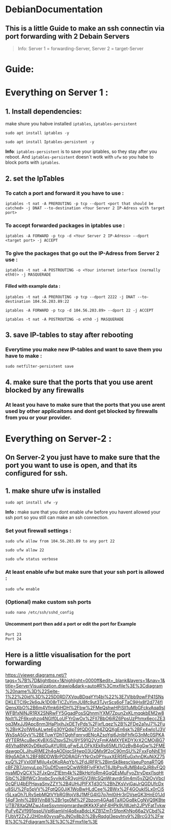 # DebianDocumentation
## This is a little Guide to make an ssh connectin via port forwarding with 2 Debain Servers
> Info: Server 1 = forwarding-Server, Server 2 = target-Server
# Guide:
# Everything on Server 1 :
## 1. Install dependencies:
make shure you habve installed ``iptables``, ``iptables-persistent``
````Install iptables
sudo apt install iptables -y
````
````install iptables-persistent
sudo apt install Iptables-persistent -y
````
**Info**: ``iptables-persistent`` is to save your iptables, so they stay after you reboot. And ``iptables-persistent`` doesn`t wotk with ``ufw`` so you habe to block ports with ``iptables``.

## 2. set the IpTables
### To catch a port and forward it you have to use :
````
iptables -t nat -A PREROUTING -p tcp --dport <port that should be catched> -j DNAT --to-destination <Your Server 2 IP-Adress with target port>
````
### To accept forwarded packages in iptables use :
````
iptables -A FORWARD -p tcp -d <Your Server 2 IP-Adress> --dport <target port> -j ACCEPT
````
### To give the packages that go out the IP-Adress from Server 2 use :
````
iptables -t nat -A POSTROUTING -o <Your internet interface (normally eth0)> -j MASQUERADE
````
#### Filled with example data :
````
iptables -t nat -A PREROUTING -p tcp --dport 2222 -j DNAT --to-destination 104.56.203.89:22
````
````
iptables -A FORWARD -p tcp -d 104.56.203.89> --dport 22 -j ACCEPT
````
````
iptables -t nat -A POSTROUTING -o eth0 -j MASQUERADE
````

## 3. save IP-tables to stay after rebooting
### Everytime you make new IP-tables and want to save them you have to make :
````
sudo netfilter-persistent save
````
## 4. make sure that the ports that you use arent blocked by any firewalls
### At least you have to make sure that the ports that you use arent used by other applicaitons and dont get blocked by firewalls from you or your provider.

# Everything on Server-2 :
## On Server-2 you just have to make sure that the port you want to use is open, and that its configured for ssh.
## 1. make shure ufw is installed
````
sudo apt install ufw -y
````
**Info :** make sure that you dont enable ufw before you havent allowed your ssh port so you still can make an ssh connection.
### Set yout firewall settings :
````Allow a port with just from a specific IP-adress
sudo ufw allow from 104.56.203.89 to any port 22
````
````Allow a port from any IP-adress
sudo ufw allow 22
````
````To check your ufw settings
sudo ufw status verbose
````
### At least enable ufw but make sure that your ssh port is allowed :
````
sudo ufw enable
````
### (Optional) make custom ssh ports
````edit the /etc/ssh/sshd_config
sudo nano /etc/ssh/sshd_config
````
#### Uncomment port then add a port or edit the port for Example
````
Port 23
Port 24
````
## Here is a little visualisation for the port forwarding
https://viewer.diagrams.net/?tags=%7B%7D&lightbox=1&highlight=0000ff&edit=_blank&layers=1&nav=1&title=ServerVisualization.drawio&dark=auto#R%3Cmxfile%3E%3Cdiagram%20name%3D%22Seite-1%22%20id%3D%225D0RD7XVquBDqaYYt4bj%22%3E7Vlbb9owFP41SNsDKLETCI9c2k6qJk1D08rTlCZuYimJU8fc9ut3TJyrScs6oFTaC9jHx8f2d774fIQensXbO%2B6m4Vfmk6iHDH%2Fbw%2FMeQshwHPiSll1uMbGFckvAqa9slWFBfxNlNJR1RX2SNRwFY5GgadPosSQhnmjYXM7Zpun2xKLmqqkbEM2w8NxIt%2F6kvghzq4NGlf0LoUFYrGwOx%2FlI7BbO6iRZ6PpsUzPhmx6eccZE3oq3MxJJ9Apc8nm3HaPlxjhJxDETyPds%2FjxfLqez%2B%2FDe2a1vJ7%2Fu%2BirK2o1W6sALwteEg30YQdipT9fQDGTz04ZQQXgEn6sk%2BFx4wIo1J3VWsSsA5GyV%2BETuwYDhTQghFqnrydENcAZsoYgj6JnlbFhfkG3nMc0SPKAdYTERfAcuBecKvBXjSiZtqvSZhU9YS91Q2VzFmKAMXYEKDYXrX2CMOjBG746Vha8NK0vD6kdGuAYURIILgFwEJLOFkXEkRs65MLI1jOzByB4gGw%2FMEdawgpOLJihuRIME2h4gAODiqcSHwp03UQMx9f2oC90mSU%2FxxFpNhE1HR9g5ADA%2BF8BDDWBrPDDRAGFrYNrOx0PYsuxXER5fEuGxhnDKuNjXZ75xuQ%2FVxI0lFMljlu4x0KoRAqYb%2FdJRFR%2BjmSk8kescVaeuPonaRTQ6cBFZB7JonyuLpp7GuDfDvenQCwWR8FIvlFKIytT6JIbPsvRJMB4pQJR8vFQ0nyaMDyQCX%2FJxQnrZ1Etm4k%2BkHpYoRm4GqQEsMuFyoZtryDexI1sqHtSIbC%2BlfWCr3nxbc5vvik4CR3yoHGV3WcSQnWravrdr5In4mj5vZQlOyVbcI0cQFU4bEPHavaSnvZZY%2B4UHjJPIFXTd3O%2BhZKsVvjGaiJrQGDUfcDxu8SU%2Fp5pVV%2FqtQG0JjK1WoBwHLdCee%2BWx%2F4GOukI5Lx0rCi5r5LxaOh7LRvSebMQtVYbRG9lojV8J1MFG4IG7q7ml0iHr3rDVseGK3HnE01Jd14qF3nhi%2B91VnB8%2Br1gx0M%2F2bzom4GAa6TaXOGq8kCgNVQ9KBteUTB78XaQMZwJ4xeSsvnmigmrardwdKKkXFahF4HPk9UWJeh2JPVFatTvkwPuFy6ZVf991pspUVpl6jamVnI4q8xaBdcLKZB1ZmTrSfpnKhNo66a2VCbd%2FUbVf2ZxZJ2H0n40vyvaPoJNOx8b2i%2BvRqdgI3epvhty9%2BrcG3%2FwB%3C%2Fdiagram%3E%3C%2Fmxfile%3E
